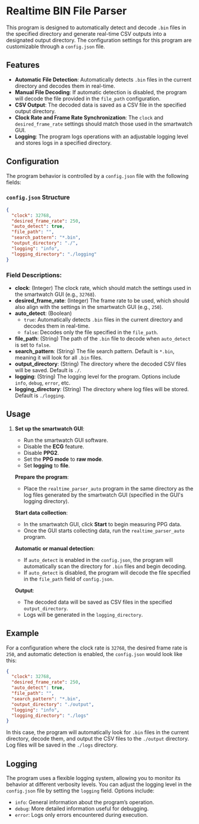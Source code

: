 # Realtime BIN File Parser

This program is designed to automatically detect and decode `.bin` files in the specified directory and generate real-time CSV outputs into a designated output directory. The configuration settings for this program are customizable through a `config.json` file.

## Features

- **Automatic File Detection**: Automatically detects `.bin` files in the current directory and decodes them in real-time.
- **Manual File Decoding**: If automatic detection is disabled, the program will decode the file provided in the `file_path` configuration.
- **CSV Output**: The decoded data is saved as a CSV file in the specified output directory.
- **Clock Rate and Frame Rate Synchronization**: The `clock` and `desired_frame_rate` settings should match those used in the smartwatch GUI.
- **Logging**: The program logs operations with an adjustable logging level and stores logs in a specified directory.

## Configuration

The program behavior is controlled by a `config.json` file with the following fields:

### `config.json` Structure

```json
{
  "clock": 32768,
  "desired_frame_rate": 250,
  "auto_detect": true,
  "file_path": "",
  "search_pattern": "*.bin",
  "output_directory": "./",
  "logging": "info",
  "logging_directory": "./logging"
}
```

### Field Descriptions:

- **clock**: (Integer) The clock rate, which should match the settings used in the smartwatch GUI (e.g., `32768`).
- **desired_frame_rate**: (Integer) The frame rate to be used, which should also align with the settings in the smartwatch GUI (e.g., `250`).
- **auto_detect**: (Boolean)
  - `true`: Automatically detects `.bin` files in the current directory and decodes them in real-time.
  - `false`: Decodes only the file specified in the `file_path`.
- **file_path**: (String) The path of the `.bin` file to decode when `auto_detect` is set to `false`.
- **search_pattern**: (String) The file search pattern. Default is `*.bin`, meaning it will look for all `.bin` files.
- **output_directory**: (String) The directory where the decoded CSV files will be saved. Default is `./`.
- **logging**: (String) The logging level for the program. Options include `info`, `debug`, `error`, etc.
- **logging_directory**: (String) The directory where log files will be stored. Default is `./logging`.

## Usage

1. **Set up the smartwatch GUI**:

   - Run the smartwatch GUI software.
   - Disable the **ECG** feature.
   - Disable **PPG2**.
   - Set the **PPG mode** to **raw mode**.
   - Set **logging** to **file**.

   **Prepare the program**:

   - Place the `realtime_parser_auto` program in the same directory as the log files generated by the smartwatch GUI (specified in the GUI's logging directory).

   **Start data collection**:

   - In the smartwatch GUI, click **Start** to begin measuring PPG data.
   - Once the GUI starts collecting data, run the `realtime_parser_auto` program.

   **Automatic or manual detection**:

   - If `auto_detect` is enabled in the `config.json`, the program will automatically scan the directory for `.bin` files and begin decoding.
   - If `auto_detect` is disabled, the program will decode the file specified in the `file_path` field of `config.json`.

   **Output**:

   - The decoded data will be saved as CSV files in the specified `output_directory`.
   - Logs will be generated in the `logging_directory`.

## Example

For a configuration where the clock rate is `32768`, the desired frame rate is `250`, and automatic detection is enabled, the `config.json` would look like this:

```json
{
  "clock": 32768,
  "desired_frame_rate": 250,
  "auto_detect": true,
  "file_path": "",
  "search_pattern": "*.bin",
  "output_directory": "./output",
  "logging": "info",
  "logging_directory": "./logs"
}
```

In this case, the program will automatically look for `.bin` files in the current directory, decode them, and output the CSV files to the `./output` directory. Log files will be saved in the `./logs` directory.

## Logging

The program uses a flexible logging system, allowing you to monitor its behavior at different verbosity levels. You can adjust the logging level in the `config.json` file by setting the `logging` field. Options include:

- `info`: General information about the program’s operation.
- `debug`: More detailed information useful for debugging.
- `error`: Logs only errors encountered during execution.